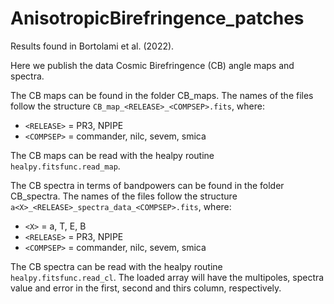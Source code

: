 # AnisotropicBirefringence_patches
Results found in Bortolami et al. (2022).

Here we publish the data Cosmic Birefringence (CB) angle maps and spectra.

The CB maps can be found in the folder CB_maps. The names of the files follow the structure `CB_map_<RELEASE>_<COMPSEP>.fits`, where:
* `<RELEASE>` = PR3, NPIPE
* `<COMPSEP>` = commander, nilc, sevem, smica

The CB maps can be read with the healpy routine `healpy.fitsfunc.read_map`.

The CB spectra in terms of bandpowers can be found in the folder CB_spectra. The names of the files follow the structure `a<X>_<RELEASE>_spectra_data_<COMPSEP>.fits`, where:
* `<X>` = a, T, E, B
* `<RELEASE>` = PR3, NPIPE
* `<COMPSEP>` = commander, nilc, sevem, smica

The CB spectra can be read with the healpy routine `healpy.fitsfunc.read_cl`. The loaded array will have the multipoles, spectra value and error in the first, second and thirs column, respectively.
